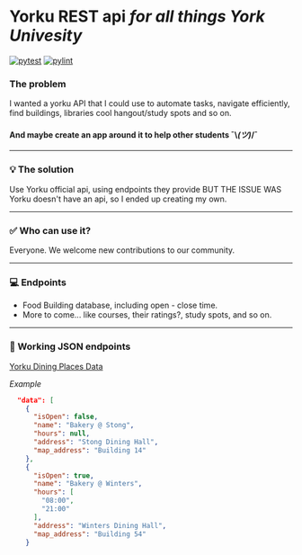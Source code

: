
# Yorku REST api *for all things York Univesity*
[![pytest](https://github.com/SSADC-at-york/Yoki/actions/workflows/pytest.yml/badge.svg)](https://github.com/SSADC-at-york/Yoki/actions/workflows/pytest.yml) [![pylint](https://github.com/SSADC-at-york/Yoki/actions/workflows/pylint.yml/badge.svg?branch=Aayush9029-patch-1)](https://github.com/SSADC-at-york/Yoki/actions/workflows/pylint.yml)

###  The problem 

I wanted a yorku API that I could use to automate tasks, navigate efficiently, find buildings, libraries cool hangout/study spots and so on.
#### And maybe create an app around it to help other students  ¯\\_(ツ)_/¯

---

### 💡 The solution 
Use Yorku official api, using endpoints they provide BUT THE ISSUE WAS  Yorku doesn't have an api, so I ended up creating my own.

---

### ✅ Who can use it?
Everyone. We welcome new contributions to our community.

---

### 💻 Endpoints 
- Food Building database, including open - close time.
- More to come... like courses, their ratings?, study spots, and so on.

---

### 🎉 Working JSON endpoints
[Yorku Dining Places Data](https://raw.githubusercontent.com/SSADC-at-york/Yoki/main/docs/data/dining.json)

_Example_
```json
  "data": [
    {
      "isOpen": false,
      "name": "Bakery @ Stong",
      "hours": null,
      "address": "Stong Dining Hall",
      "map_address": "Building 14"
    },
    {
      "isOpen": true,
      "name": "Bakery @ Winters",
      "hours": [
        "08:00",
        "21:00"
      ],
      "address": "Winters Dining Hall",
      "map_address": "Building 54"
    }
```
